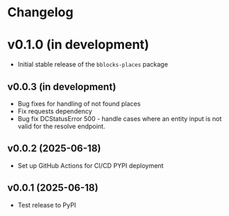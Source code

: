 # Changelog

# v0.1.0 (in development)
- Initial stable release of the `bblocks-places` package

## v0.0.3 (in development)
- Bug fixes for handling of not found places
- Fix requests dependency
- Bug fix DCStatusError 500 - handle cases where an entity input is not valid 
for the resolve endpoint.

## v0.0.2 (2025-06-18)
- Set up GitHub Actions for CI/CD PYPI deployment

## v0.0.1 (2025-06-18)
- Test release to PyPI
